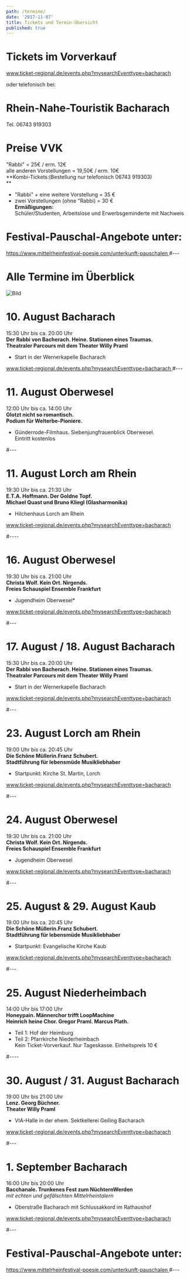 ```yaml
---
path: /termine/
date: '2017-11-07'
title: Tickets und Termin-Übersicht
published: true
---
```




# **Tickets im Vorverkauf**  
 
<a class="links" href="https://www.ticket-regional.de/events.php?mysearchEventtype=bacharach" target="_blank" rel="noopener noreferrer">
www.ticket-regional.de/events.php?mysearchEventtype=bacharach    </a>                                                                                                                       
  
                
oder telefonisch bei:    

# Rhein-Nahe-Touristik Bacharach   
Tel.  06743 919303    


# Preise VVK
"Rabbi" = 25€ / erm. 12€      
alle anderen Vorstellungen = 19,50€ / erm. 10€    
**Kombi-Tickets:(Bestellung nur telefonisch 06743 919303)    
 **    
- "Rabbi" + eine weitere Vorstellung   =  35 €      
- zwei Vorstellungen (ohne "Rabbi)     =  30 €      
**Ermäßigungen:**    
Schüler/Studenten, Arbeitslose und Erwerbsgeminderte mit Nachweis    

# Festival-Pauschal-Angebote unter:   
<a class="links" href="https://www.mittelrheinfestival-poesie.com/unterkunft-pauschalen" target="_blank" rel="noopener noreferrer">
https://www.mittelrheinfestival-poesie.com/unterkunft-pauschalen   </a>      
#---      


# Alle Termine im Überblick

![Bild](/uebersicht.png) 

# 10. August   Bacharach   
15:30 Uhr bis ca. 20:00 Uhr     
**Der Rabbi von Bacherach. Heine. Stationen eines Traumas.           
Theatraler Parcours mit dem Theater Willy Praml**   
* Start in der Wernerkapelle Bacharach    
 
<a class="links" href="https://www.ticket-regional.de/events.php?mysearchEventtype=bacharach" target="_blank" rel="noopener noreferrer">
www.ticket-regional.de/events.php?mysearchEventtype=bacharach    </a>      
#---   
    
# 11. August Oberwesel
12:00 Uhr bis ca. 14:00 Uhr     
**Glotzt nicht so romantisch.   
Podium für Welterbe-Pioniere.**             
* Günderrode-Filmhaus. Siebenjungfrauenblick Oberwesel.   
Eintritt kostenlos    

  
#---   

  
# 11. August   Lorch am Rhein    
19:30 Uhr bis ca. 21:30 Uhr       
**E.T.A. Hoffmann. Der Goldne Topf.    
Michael Quast und Bruno Kliegl (Glasharmonika)**        
* Hilchenhaus  Lorch am Rhein     
 
<a class="links" href="https://www.ticket-regional.de/events.php?mysearchEventtype=bacharach" target="_blank" rel="noopener noreferrer">
www.ticket-regional.de/events.php?mysearchEventtype=bacharach    </a>      
  
 #----     
   
   
# 16. August  Oberwesel
19:30 Uhr bis ca. 21:00 Uhr       
**Christa Wolf. Kein Ort. Nirgends.         
Freies Schauspiel Ensemble Frankfurt**    
* Jugendheim Oberwesel*   
   
<a class="links" href="https://www.ticket-regional.de/events.php?mysearchEventtype=bacharach" target="_blank" rel="noopener noreferrer">
www.ticket-regional.de/events.php?mysearchEventtype=bacharach    </a>      
  
#---      

  
# 17. August / 18. August  Bacharach     
15:30 Uhr bis ca. 20:00 Uhr     
**Der Rabbi von Bacherach. Heine. Stationen eines Traumas.                
Theatraler Parcours mit dem Theater Willy Praml**   
 * Start in der Wernerkapelle Bacharach      
   
<a class="links" href="https://www.ticket-regional.de/events.php?mysearchEventtype=bacharach" target="_blank" rel="noopener noreferrer">
www.ticket-regional.de/events.php?mysearchEventtype=bacharach    </a>    

 #---     
 
 
# 23. August  Lorch am Rhein     
19:00 Uhr bis ca. 20:45 Uhr     
**Die Schöne Müllerin.Franz Schubert.    
Stadtführung für lebensmüde Musikliebhaber**    
* Startpunkt: Kirche St. Martin, Lorch
 
<a class="links" href="https://www.ticket-regional.de/events.php?mysearchEventtype=bacharach" target="_blank" rel="noopener noreferrer">
www.ticket-regional.de/events.php?mysearchEventtype=bacharach    </a>      

#---   

# 24. August  Oberwesel    
19:30 Uhr bis ca. 21:00 Uhr       
**Christa Wolf. Kein Ort. Nirgends.         
Freies Schauspiel Ensemble Frankfurt**        
* Jugendheim Oberwesel  
  
<a class="links" href="https://www.ticket-regional.de/events.php?mysearchEventtype=bacharach" target="_blank" rel="noopener noreferrer">
www.ticket-regional.de/events.php?mysearchEventtype=bacharach    </a>     

#---   
  
   
# 25. August & 29. August  Kaub  
19:00 Uhr bis ca. 20:45 Uhr    
**Die Schöne Müllerin.Franz Schubert.    
Stadtführung für lebensmüde Musikliebhaber**   
* Startpunkt: Evangelische Kirche Kaub 
  
<a class="links" href="https://www.ticket-regional.de/events.php?mysearchEventtype=bacharach" target="_blank" rel="noopener noreferrer">
www.ticket-regional.de/events.php?mysearchEventtype=bacharach    </a>    

#---   

# 25. August  Niederheimbach   
14:00 Uhr bis 17:00 Uhr    
**Honeypain. Männerchor trifft LoopMachine     
Heinrich heine Chor. Gregor Praml. Marcus Plath.**     
* Teil 1: Hof der Heimburg   
* Teil 2: Pfarrkirche Niederheimbach    
Kein Ticket-Vorverkauf. Nur Tageskasse. Einheitspreis 10 €

#----
    
# 30. August / 31. August  Bacharach    
19:00 Uhr bis 21:00 Uhr       
**Lenz. Georg Büchner.       
Theater Willy Praml**       
* VIA-Halle in der ehem. Sektkellerei Geiling Bacharach     
 
<a class="links" href="https://www.ticket-regional.de/events.php?mysearchEventtype=bacharach" target="_blank" rel="noopener noreferrer">
www.ticket-regional.de/events.php?mysearchEventtype=bacharach    </a>   

#---   

 
# 1. September  Bacharach    
16:00 Uhr bis 20:00 Uhr  
**Bacchanale. Trunkenes Fest zum NüchternWerden**    
*mit echten und gefälschten Mittelrheintalern*        
* Oberstraße Bacharach mit Schlussakkord im Rathaushof     
 
<a class="links" href="https://www.ticket-regional.de/events.php?mysearchEventtype=bacharach" target="_blank" rel="noopener noreferrer">
www.ticket-regional.de/events.php?mysearchEventtype=bacharach    </a>  

#---   



# Festival-Pauschal-Angebote unter:   
<a class="links" href="https://www.mittelrheinfestival-poesie.com/unterkunft-pauschalen" target="_blank" rel="noopener noreferrer">
https://www.mittelrheinfestival-poesie.com/unterkunft-pauschalen   </a>      
#---   







